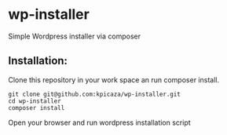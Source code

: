 # wp-installer

Simple Wordpress installer via composer

## Installation:

Clone this repository in your work space an run composer install.

    git clone git@github.com:kpicaza/wp-installer.git
    cd wp-installer
    composer install
  
Open your browser and run wordpress installation script
